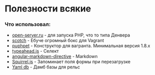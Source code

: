 # Полезности всякие

<h3>Что использовал:</h3>

<ul>
<li><a href="http://open-server.ru/" target="_blank">open-server.ru</a> - для запуска PHP, что то типа Денвера</li>
<li><a href="https://box.scotch.io/" target="_blank">scotch</a> - Ебуче огромный бокс для Vagrant</li>
<li><a href="https://puphpet.com/" target="_blank">puphpet</a> - Конструктор для вагранта. Минимальная версия 1.8.х</li>
<li><a href="https://twitter.github.io/typeahead.js/" target="_blank">typeahead.js</a> - Селект</li>
<li><a href="https://github.com/btford/angular-markdown-directive" target="_blank">angular-markdown-directive</a> - Markdown</li>
<li><a href="http://squirreljs.com/" target="_blank">Squirrel.js</a> - Запоминает поля формы при перезагрузке</li>
<li><a href="https://github.com/yamldb/yaml_db" target="_blank">Yaml db</a> - Дамб базы для рельс</li>

</ul>
